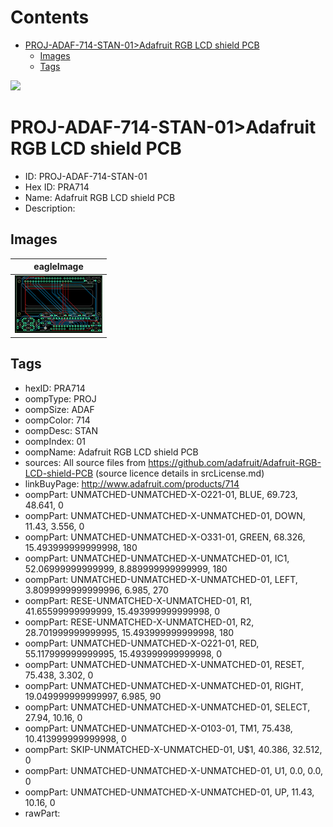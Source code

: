 



Contents
========

* [PROJ-ADAF-714-STAN-01>Adafruit RGB LCD shield PCB](#proj-adaf-714-stan-01adafruit-rgb-lcd-shield-pcb)
	* [Images](#images)
	* [Tags](#tags)
  
![][im]
# PROJ-ADAF-714-STAN-01>Adafruit RGB LCD shield PCB

- ID: PROJ-ADAF-714-STAN-01
- Hex ID: PRA714
- Name: Adafruit RGB LCD shield PCB
- Description: 

## Images
  
  

|eagleImage|
| :---: |
|[![eagleImage](eagleImage_140.png)](eagleImage_600.png)|

## Tags

- hexID: PRA714
- oompType: PROJ
- oompSize: ADAF
- oompColor: 714
- oompDesc: STAN
- oompIndex: 01
- oompName: Adafruit RGB LCD shield PCB
- sources: All source files from https://github.com/adafruit/Adafruit-RGB-LCD-shield-PCB (source licence details in srcLicense.md)
- linkBuyPage: http://www.adafruit.com/products/714
- oompPart: UNMATCHED-UNMATCHED-X-O221-01, BLUE, 69.723, 48.641, 0
- oompPart: UNMATCHED-UNMATCHED-X-UNMATCHED-01, DOWN, 11.43, 3.556, 0
- oompPart: UNMATCHED-UNMATCHED-X-O331-01, GREEN, 68.326, 15.493999999999998, 180
- oompPart: UNMATCHED-UNMATCHED-X-UNMATCHED-01, IC1, 52.06999999999999, 8.889999999999999, 180
- oompPart: UNMATCHED-UNMATCHED-X-UNMATCHED-01, LEFT, 3.8099999999999996, 6.985, 270
- oompPart: RESE-UNMATCHED-X-UNMATCHED-01, R1, 41.65599999999999, 15.493999999999998, 0
- oompPart: RESE-UNMATCHED-X-UNMATCHED-01, R2, 28.701999999999995, 15.493999999999998, 180
- oompPart: UNMATCHED-UNMATCHED-X-O221-01, RED, 55.117999999999995, 15.493999999999998, 0
- oompPart: UNMATCHED-UNMATCHED-X-UNMATCHED-01, RESET, 75.438, 3.302, 0
- oompPart: UNMATCHED-UNMATCHED-X-UNMATCHED-01, RIGHT, 19.049999999999997, 6.985, 90
- oompPart: UNMATCHED-UNMATCHED-X-UNMATCHED-01, SELECT, 27.94, 10.16, 0
- oompPart: UNMATCHED-UNMATCHED-X-O103-01, TM1, 75.438, 10.413999999999998, 0
- oompPart: SKIP-UNMATCHED-X-UNMATCHED-01, U$1, 40.386, 32.512, 0
- oompPart: UNMATCHED-UNMATCHED-X-UNMATCHED-01, U1, 0.0, 0.0, 0
- oompPart: UNMATCHED-UNMATCHED-X-UNMATCHED-01, UP, 11.43, 10.16, 0
- rawPart: 



[im]: eagleImage_450.png
